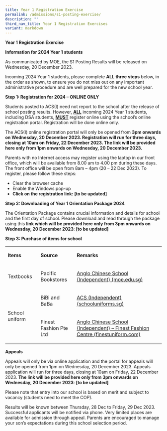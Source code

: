 ```yaml
---
title: Year 1 Registration Exercise
permalink: /admissions/s1-posting-exercise/
description: ""
third_nav_title: Year 1 Registration Exercises
variant: markdown
---
```

<p><strong>Year 1 Registration Exercise</strong></p>
<p><strong>Information for 2024 Year 1 students</strong></p>
<p>As communicated by MOE, the S1 Posting Results will be released on Wednesday, 20 December 2023.</p>
<p>Incoming 2024 Year 1 students, please complete <strong>ALL</strong> <strong>three</strong> <strong>steps</strong> below, in the order as shown, to ensure you do not miss out on any important administrative procedure and are well prepared for the new school year.</p>
<p><strong>Step 1</strong><strong>: Registration for 2024 – ONLINE ONLY </strong></p>
<p>Students posted to ACS(I) need not report to the school after the release of school posting results. However, <strong><u>ALL</u></strong> incoming 2024 Year 1 students, including DSA students, <strong><u>MUST</u></strong> register online using the school’s online registration portal. Registration will be done online only.</p>
<p>The ACS(I) online registration portal will only be opened from <strong>3pm onwards on Wednesday, 20 December 2023. Registration will run for three days, closing at 10am on Friday, 22 December 2023. The link will be provided here only from 1pm onwards on Wednesday, 20 December 2023. </strong></p>
<p>Parents with no Internet access may register using the laptop in our front office, which will be available from 8.00 am to 4.00 pm during these days. The front office will be open from 8am – 4pm (20 – 22 Dec 2023). To register, please follow these steps:</p>
<ul>
<li>Clear the browser cache</li>
<li>Enable the Windows pop-up</li>
<li><strong>Click on the registration link: [to be updated]</strong></li>
</ul>
<p><strong>Step 2</strong><strong>: Downloading of Year 1 Orientation Package 2024</strong></p>
<p>The Orientation Package contains crucial information and details for school and the first day of school. Please download and read through the package using this <strong>link which will be provided here only from 3pm onwards on Wednesday, 20 December 2023</strong>: <strong>[to be updated]</strong></p>
<p><strong>Step 3</strong><strong>: Purchase of items for school</strong></p>
<table>
<tbody>
<tr>
<td width="138">
<p><strong>Items</strong></p>
</td>
<td width="166">
<p><strong>Source</strong></p>
</td>
<td width="756">
<p><strong>Remarks</strong></p>
</td>
</tr>
<tr>
<td width="138">
<p>Textbooks</p>
</td>
<td width="166">
<p>Pacific Bookstores</p>
</td>
<td width="756">
<p><a href="https://www.acsindep.moe.edu.sg/for-students/textbook/">Anglo Chinese School (Independent) (moe.edu.sg)</a></p>
</td>
</tr>
<tr>
<td width="138" rowspan="2">
<p>School uniform</p>
</td>
<td width="166">
<p>BiBi and BaBa</p>
</td>
<td width="756">
<p><a href="https://www.schooluniforms.sg/acs-independent-11">ACS (Independent) (schooluniforms.sg)</a></p>
</td>
</tr>
<tr>
<td width="166">
<p>Finest Fashion Pte Ltd</p>
</td>
<td width="756">
<p><a href="https://finestuniform.com/collections/anglo-chinese-secondary-school">Anglo Chinese School (Independent) – Finest Fashion Centre (finestuniform.com)</a></p>
</td>
</tr>
</tbody>
</table>
<p><strong>Appeals</strong></p>
<p>Appeals will only be via online application and the portal for appeals will only be opened from 1pm on Wednesday, 20 December 2023. Appeals application will run for three days, closing at 10am on Friday, 22 December 2023. <strong>The link will be provided here only from 3pm onwards on Wednesday, 20 December 2023</strong>: <strong>[to be updated]</strong></p>
<p>Please note that entry into our school is based on merit and subject to vacancy (students need to meet the COP).</p>
<p>Results will be known between Thursday, 28 Dec to Friday, 29 Dec 2023. Successful applicants will be notified via phone. Very limited places are available for admission through appeal. Parents are encouraged to manage your son’s expectations during this school selection period.</p>